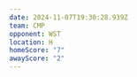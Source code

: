 ```yaml
---
date: 2024-11-07T19:30:28.939Z
team: CMP
opponent: WST
location: H
homeScore: "7"
awayScore: "2"
---
```

